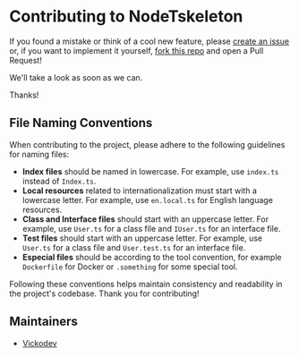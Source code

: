 # Contributing to NodeTskeleton

If you found a mistake or think of a cool new feature, please [create an issue](https://github.com/harvic3/nodetskeleton/issues/new/choose) or, if you want to implement it yourself, [fork this repo](https://github.com/harvic3/nodetskeleton/fork) and open a Pull Request!

We'll take a look as soon as we can.

Thanks!

## File Naming Conventions

When contributing to the project, please adhere to the following guidelines for naming files:

- **Index files** should be named in lowercase. For example, use `index.ts` instead of `Index.ts`.
- **Local resources** related to internationalization must start with a lowercase letter. For example, use `en.local.ts` for English language resources.
- **Class and Interface files** should start with an uppercase letter. For example, use `User.ts` for a class file and `IUser.ts` for an interface file.
- **Test files** should start with an uppercase letter. For example, use `User.ts` for a class file and `User.test.ts` for an interface file.
- **Especial files** should be according to the tool convention, for example `Dockerfile` for Docker or `.something` for some special tool.

Following these conventions helps maintain consistency and readability in the project's codebase. Thank you for contributing!

## Maintainers

- [Vickodev](https://github.com/harvic3)
